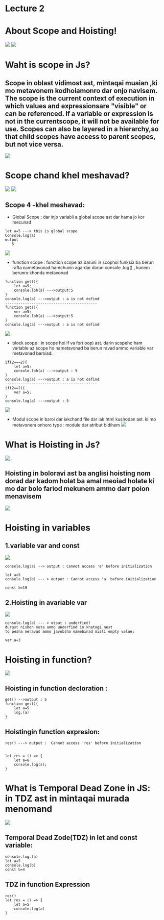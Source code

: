 # Lecture 2
# About Scope and Hoisting!
![](./%D0%91%D0%B5%D0%B7%20%D0%BD%D0%B0%D0%B7%D0%B2%D0%B0%D0%BD%D0%B8%D1%8F.png)
![](./images%20(3).png)
# Waht is scope in Js?
## Scope in oblast vidimost ast, mintaqai muaian ,ki mo metavonem kodhoiamonro dar onjo navisem. The scope is the current context of execution in which values and expressionsare "visible" or can be referenced. If a variable or expression is not in the currentscope, it will not be available for use. Scopes can also be layered in a hierarchy,so that child scopes have access to parent scopes, but not vice versa.
![](./images.jpg)
# Scope chand khel meshavad?
![](./images%20(1).jpg)
![](./images.png)
## Scope 4 -khel meshavad:
- Global Scope : dar injo variabli a global scope ast dar hama jo kor mecunad
```
let a=5 ---> this is global scope
Console.log(a)
output
   5
```
![](./%D0%91%D0%B5%D0%B7%20%D0%BD%D0%B0%D0%B7%D0%B2%D0%B0%D0%BD%D0%B8%D1%8F.jpg)
- function scope : function scope az daruni  in scophoi funksia ba berun rafta nametavonad hamchunin agardar darun console .log() , kunem berunro khonda metavonad
```
function get(){
    let a=5;
    console.loh(a) --->output:5
}
console.log(a) --->output : a is not defind
------------------------------------------
function get(){
    ver a=5;
    console.loh(a) --->output:5
}
console.log(a) --->output : a is not defind
```
![](./images%20(2).jpg)
- block scope : in scope hoi if va for(loop) ast. darin scopeho ham variable az scope ho nametavonad ba berun ravad ammo variable var metavonad baroiad.
```
if(2===2){
    let a=5;
    console.loh(a) --->output : 5
}
console.log(a) --->output : a is not defind
------------------------------------------
if(2==2){
    ver a=5;
}
console.log(a) --->output : 5
```
![](./%D0%91%D0%B5%D0%B7%20%D0%BD%D0%B0%D0%B7%D0%B2%D0%B0%D0%BD%D0%B8%D1%8F%20(1).jpg)
- Modul scope in baroi dar iakchand file dar iak html kushodan ast. ki mo metavonem onhoro type : module dar atribut bidihem
![](./images%20(3).jpg)
# What is Hoisting in Js?
![](./%D0%91%D0%B5%D0%B7%20%D0%BD%D0%B0%D0%B7%D0%B2%D0%B0%D0%BD%D0%B8%D1%8F%20(1).png)
## Hoisting in boloravi ast ba anglisi hoisting nom dorad dar kadom holat ba amal meoiad holate ki mo dar bolo fariod mekunem ammo darr poion menavisem
![](./images%20(1).png)
# Hoisting in variables
## 1.variable var and const
![](./%D0%91%D0%B5%D0%B7%20%D0%BD%D0%B0%D0%B7%D0%B2%D0%B0%D0%BD%D0%B8%D1%8F%20(2).jpg)

```
console.log(a) --> output : Cannot access 'a' before initialization

let a=5
console.log(b) --- > output : Cannot access 'a' before initialization

const b=10
```
## 2.Hoisting in avariable var
![](./%D0%91%D0%B5%D0%B7%20%D0%BD%D0%B0%D0%B7%D0%B2%D0%B0%D0%BD%D0%B8%D1%8F%20(2).png)

```
console.log(a) --- > otput : underfind!
durust nishon meta ammo underfind in khatogi nest
to pesha meravad ammo javobsha namebinad misli empty value;

var a=3
```
# Hoisting in function?
![](./images%20(2).png)
## Hoisting in function decloration :
```
get() -->output : 5
function get(){
    let a=5
    log.(a)
}
```
## Hoistingin function expresion:
```
res() ---> output :  Cannot access 'res' before initialization


let res = () => {
    let a=6
    console.log(a);
}
```
# 

# What is Temporal Dead Zone in JS: in TDZ ast  in mintaqai murada menomand
![](./%D0%91%D0%B5%D0%B7%20%D0%BD%D0%B0%D0%B7%D0%B2%D0%B0%D0%BD%D0%B8%D1%8F%20(3).jpg)
## Temporal Dead Zode(TDZ) in let and const variable:
```
console.log.(a)
let a=5
console.log(b)
const b=4
```
## TDZ in function Expression
```
res()
let res = () => {
    let a=5
    console,log(a)
}
```